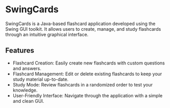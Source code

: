 # SwingCards
SwingCards is a Java-based flashcard application developed using the Swing GUI toolkit. It allows users to create, manage, and study flashcards through an intuitive graphical interface.
## Features
- Flashcard Creation: Easily create new flashcards with custom questions and answers.
- Flashcard Management: Edit or delete existing flashcards to keep your study material up-to-date.
- Study Mode: Review flashcards in a randomized order to test your knowledge.
- User-Friendly Interface: Navigate through the application with a simple and clean GUI.
